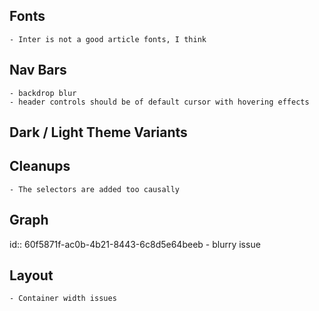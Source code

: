 ## Fonts
	- Inter is not a good article fonts, I think
## Nav Bars
	- backdrop blur
	- header controls should be of default cursor with hovering effects
## Dark / Light Theme Variants
## Cleanups
	- The selectors are added too causally
## Graph
id:: 60f5871f-ac0b-4b21-8443-6c8d5e64beeb
	- blurry issue
## Layout
	- Container width issues